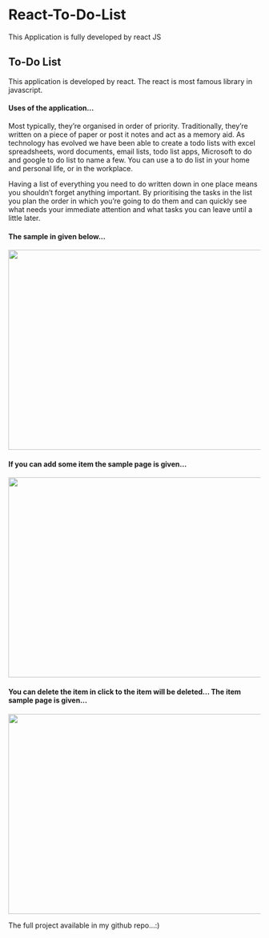 # React-To-Do-List
This Application is fully developed by react JS 
<h2>To-Do List</h2>
<p>This application is developed by react. The react is most famous library in javascript.</p>
<h4>Uses of the application...</h4>
<p>Most typically, they’re organised in order of priority. Traditionally, they’re written on a piece of paper or post it notes and act as a memory aid. As technology has evolved we have been able to create a todo lists with excel spreadsheets, word documents, email lists, todo list apps, Microsoft to do and google to do list to name a few. You can use a to do list in your home and personal life, or in the workplace.

Having a list of everything you need to do written down in one place means you shouldn’t forget anything important. By prioritising the tasks in the list you plan the order in which you’re going to do them and can quickly see what needs your immediate attention and what tasks you can leave until a little later.</p>
<h4>The sample in given below...</h4>
<img src="https://github.com/lokis1107/React-To-Do-List/assets/139110018/287d06ec-559e-4680-b4ae-ff520aa00bd9" alt="" style="height: 400px; width: 600px;">
<h4>If you can add some item the sample page is given...</h4>
<img src="https://github.com/lokis1107/React-To-Do-List/assets/139110018/83e0dc49-427d-4405-a38e-e346dcac3e0a" alt="" style="height: 400px; width: 600px;">
<h4>You can delete the item in click to the item will be deleted... The item sample page is given...</h4>
<img src="https://github.com/lokis1107/React-To-Do-List/assets/139110018/287d06ec-559e-4680-b4ae-ff520aa00bd9" alt="" style="height: 400px; width: 600px;">
<p>The full project available in my github repo...:) </p>
